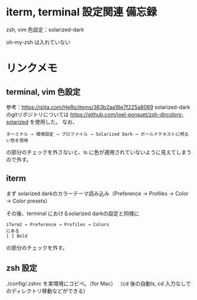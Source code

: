 # iterm, terminal 設定関連 備忘録
zsh, vim
色設定：solarized-dark

oh-my-zsh は入れていない

# リンクメモ
## terminal, vim 色設定
参考：https://qiita.com/HeRo/items/363b2aa18e7f225a8069
solarized-darkのgitリポジトリについては
https://github.com/joel-porquet/zsh-dircolors-solarized
を使用した。
なお、
```
ターミナル → 環境設定 → プロファイル → Solarized Dark → ボールドテキストに明るい色を使用
```
の部分のチェックを外さないと、ls に色が適用されていないように見えてしまうので外す。


## iterm
まず solarized darkのカラーテーマ読み込み（Preference → Profiles → Color → Color presets）

その後、terminal におけるsolarized darkの設定と同様に
```
iTerm2 → Preference → Profiles → Colors
にある
[ ] Bold
```
の部分のチェックを外す。

## zsh 設定
./config/.zshrc
を実環境にコピペ。（for Mac）
（cd 後の自動ls, cd 入力なしでのディレクトリ移動などができる）
